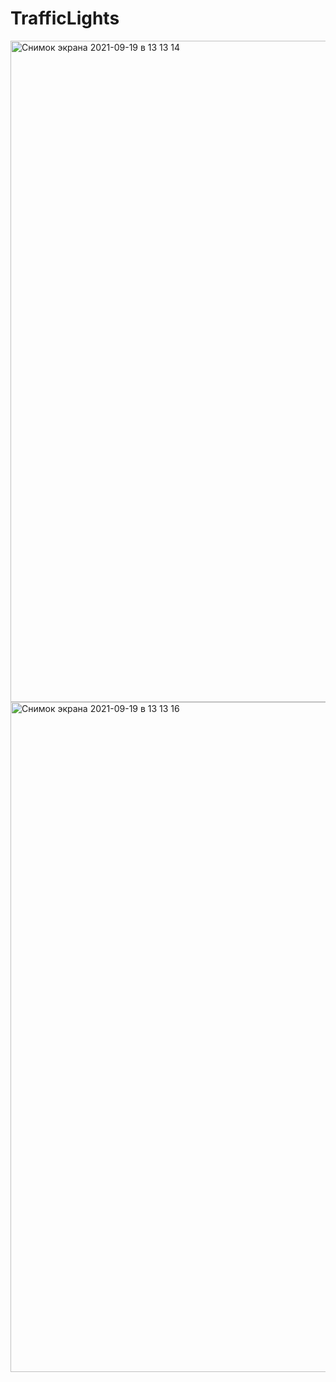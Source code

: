 # TrafficLights

<img width="1058" alt="Снимок экрана 2021-09-19 в 13 13 14" src="https://user-images.githubusercontent.com/89727123/133922092-8a919f6a-b9ee-4550-9feb-152f68870628.png">

<img width="1072" alt="Снимок экрана 2021-09-19 в 13 13 16" src="https://user-images.githubusercontent.com/89727123/133922099-0da6b419-096e-4ccb-9e04-a285bc39cb56.png">
